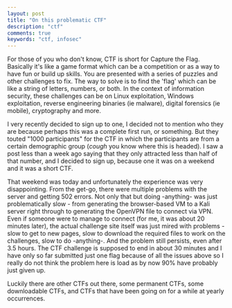 ```yaml
---
layout: post
title: "On this problematic CTF"
description: "ctf"
comments: true
keywords: "ctf, infosec"
---
```


For those of you who don't know, CTF is short for Capture the Flag. Basically it's like a game format which can be a competition or as a way to have fun or build up skills. You are presented with a series of puzzles and other challenges to fix. The way to solve is to find the 'flag' which can be like a string of letters, numbers, or both. In the context of information security, these challenges can be on Linux exploitation, Windows exploitation, reverse engineering binaries (ie malware), digital forensics (ie mobile), cryptography and more.

I very recently decided to sign up to one, I decided not to mention who they are because perhaps this was a complete first run, or something. But they touted "1000 participants" for the CTF in which the participants are from a certain demographic group (*cough* you know where this is headed). I saw a post less than a week ago saying that they only attracted less than half of that number, and I decided to sign up, because one it was on a weekend and it was a short CTF.

That weekend was today and unfortunately the experience was very disappointing. From the get-go, there were multiple problems with the server and getting 502 errors. Not only that but doing -anything- was just problematically slow - from generating the browser-based VM to a Kali server right through to generating the OpenVPN file to connect via VPN. Even if someone were to manage to connect (for me, it was about 20 minutes later), the actual challenge site itself was just mired with problems - slow to get to new pages, slow to download the required files to work on the challenges, slow to do -anything-.  And the problem still persists, even after 3.5 hours. The CTF challenge is supposed to end in about 30 minutes and I have only so far submitted just one flag because of all the issues above so I really do not think the problem here is load as by now 90% have probably just given up.

Luckily there are other CTFs out there, some permanent CTFs, some downloadable CTFs, and CTFs that have been going on for a while at yearly occurrences.
